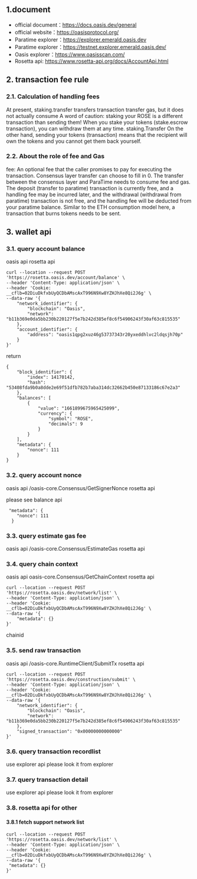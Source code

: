 ## 1.document

- official document：https://docs.oasis.dev/general
- official website：https://oasisprotocol.org/
- Paratime explorer：https://explorer.emerald.oasis.dev
- Paratime explorer：https://testnet.explorer.emerald.oasis.dev/
- Oasis explorer：https://www.oasisscan.com/
- Rosetta api: https://www.rosetta-api.org/docs/AccountApi.html

## 2. transaction fee rule

### 2.1. Calculation of handling fees

At present, staking.transfer transfers transaction transfer gas, but it does not actually consume
A word of caution: staking your ROSE is a different transaction than sending them! When you stake your tokens (stake.escrow transaction), you can withdraw them at any time. staking.Transfer On the other hand, sending your tokens (transaction) means that the recipient will own the tokens and you cannot get them back yourself.

### 2.2. About the role of fee and Gas

fee: An optional fee that the caller promises to pay for executing the transaction. Consensus layer transfer can choose to fill in 0. The transfer between the consensus layer and ParaTime needs to consume fee and gas. The deposit (transfer to paratime) transaction is currently free, and a handling fee may be incurred later, and the withdrawal (withdrawal from paratime) transaction is not free, and the handling fee will be deducted from your paratime balance. Similar to the ETH consumption model here, a transaction that burns tokens needs to be sent.

## 3. wallet api

### 3.1. query account balance
oasis api
rosetta api
```azure
curl --location --request POST 'https://rosetta.oasis.dev/account/balance' \
--header 'Content-Type: application/json' \
--header 'Cookie: __cflb=02DiuDkfxbUyQCDbAMscAxT996N9Xw8YZHJhXe8Qi2J6g' \
--data-raw '{
    "network_identifier": {
        "blockchain": "Oasis",
        "network": "b11b369e0da5bb230b220127f5e7b242d385ef8c6f54906243f30af63c815535"
    },
    "account_identifier": {
        "address": "oasis1qpg2xuz46g53737343r20yxeddhlvc2ldqsjh70p"
    }
}'
```
return
```azure
{
    "block_identifier": {
        "index": 14170142,
        "hash": "53408fda9b0a8dde2e69f51dfb782b7aba314dc32662b450e87133186c67e2a3"
    },
    "balances": [
        {
            "value": "1661899675965425099",
            "currency": {
                "symbol": "ROSE",
                "decimals": 9
            }
        }
    ],
    "metadata": {
        "nonce": 111
    }
}
```

### 3.2. query account nonce
oasis api
/oasis-core.Consensus/GetSignerNonce
rosetta api

please see balance api
```azure
 "metadata": {
    "nonce": 111
  }
```


### 3.3. query estimate gas fee
oasis api
/oasis-core.Consensus/EstimateGas
rosetta api


### 3.4. query chain context
oasis api
oasis-core.Consensus/GetChainContext
rosetta api
```azure
curl --location --request POST 'https://rosetta.oasis.dev/network/list' \
--header 'Content-Type: application/json' \
--header 'Cookie: __cflb=02DiuDkfxbUyQCDbAMscAxT996N9Xw8YZHJhXe8Qi2J6g' \
--data-raw '{
    "metadata": {}
}'
```
chainid 

### 3.5. send raw transaction
oasis api
/oasis-core.RuntimeClient/SubmitTx
rosetta api
```azure
curl --location --request POST 'https://rosetta.oasis.dev/construction/submit' \
--header 'Content-Type: application/json' \
--header 'Cookie: __cflb=02DiuDkfxbUyQCDbAMscAxT996N9Xw8YZHJhXe8Qi2J6g' \
--data-raw '{
    "network_identifier": {
        "blockchain": "Oasis",
        "network": "b11b369e0da5bb230b220127f5e7b242d385ef8c6f54906243f30af63c815535"
    },
    "signed_transaction": "0x00000000000000"
}'
```

### 3.6. query transaction recordlist
use explorer api
please look it from explorer

### 3.7. query transaction detail
use explorer api
please look it from explorer

### 3.8. rosetta api for other

#### 3.8.1 fetch support network list

```azure
curl --location --request POST 'https://rosetta.oasis.dev/network/list' \
--header 'Content-Type: application/json' \
--header 'Cookie: __cflb=02DiuDkfxbUyQCDbAMscAxT996N9Xw8YZHJhXe8Qi2J6g' \
--data-raw '{
 "metadata": {}
}'

```




